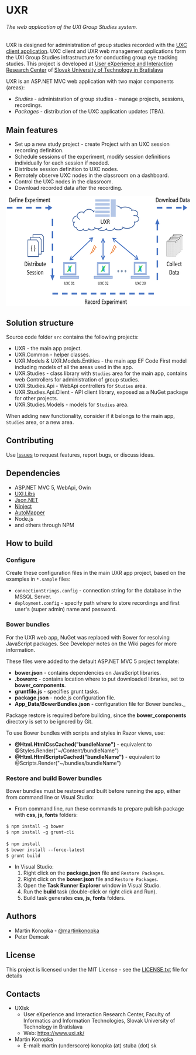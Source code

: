 # UXR

###### The web application of the UXI Group Studies system.

UXR is designed for administration of group studies recorded with the [UXC client application](https://github.com/uxifiit/UXC).
UXC client and UXR web management applications form the UXI Group Studies infrastructure for conducting group eye tracking studies. 
This project is developed at [User eXperience and Interaction Research Center](https://www.uxi.sk/) of [Slovak University of Technology in Bratislava](http://fiit.stuba.sk/)

UXR is an ASP.NET MVC web application with two major components (areas):
* *Studies* - administration of group studies - manage projects, sessions, recordings. 
* *Packages* - distribution of the UXC application updates (TBA).

## Main features

* Set up a new study project - create Project with an UXC session recording definition.
* Schedule sessions of the experiment, modify session definitions individually for each session if needed.
* Distribute session definition to UXC nodes.
* Remotely observe UXC nodes in the classroom on a dashboard.
* Control the UXC nodes in the classroom.
* Download recorded data after the recording.

<p><img src="docs/recording-remote.png" alt="Overview of remotely controlled session recording on UXC nodes from UXR" height="300" /></p>

## Solution structure

Source code folder `src` contains the following projects:

* UXR - the main app project.
* UXR.Common - helper classes.
* UXR.Models & UXR.Models.Entities - the main app EF Code First model including models of all the areas used in the app. 
* UXR.Studies - class library with `Studies` area for the main app, contains web Controllers for administration of group studies. 
* UXR.Studies.Api - WebApi controllers for `Studies` area.
* UXR.Studies.Api.Client - API client library, exposed as a NuGet package for other projects.
* UXR.Studies.Models - models for `Studies` area. 

When adding new functionality, consider if it belongs to the main app, `Studies` area, or a new area. 

## Contributing

Use [Issues](issues) to request features, report bugs, or discuss ideas.

## Dependencies

* ASP.NET MVC 5, WebApi, Owin
* [UXI.Libs](https://github.com/uxifiit/UXI.Libs)
* [Json.NET](https://github.com/JamesNK/Newtonsoft.Json)
* [Ninject](https://github.com/ninject/Ninject)
* [AutoMapper](https://github.com/AutoMapper/AutoMapper)
* Node.js
* and others through NPM 

## How to build


### Configure

Create these configuration files in the main UXR app project, based on the examples in `*.sample` files:
* `connectionStrings.config` - connection string for the database in the MSSQL Server.
* `deployment.config` - specify path where to store recordings and first user's (super admin) name and password.

### Bower bundles

For the UXR web app, NuGet was replaced with Bower for resolving JavaScript packages. See Developer notes on the Wiki pages for more information. 

These files were added to the default ASP.NET MVC 5 project template:
* **bower.json** - contains dependencies on JavaScript libraries.
* **.bowerrc** - contains location where to put downloaded libraries, set to **bower_components**.
* **gruntfile.js** - specifies grunt tasks.
* **package.json** - node.js configuration file.
* **App_Data/BowerBundles.json** - configuration file for Bower bundles._

Package restore is required before building, since the **bower_components** directory is set to be ignored by Git. 

To use Bower bundles with scripts and styles in Razor views, use:
* **@Html.HtmlCssCached("bundleName")** - equivalent to @Styles.Render("~/Content/bundleName")
* **@Html.HtmlScriptsCached("bundleName")** - equivalent to @Scripts.Render("~/bundles/bundleName")

### Restore and build Bower bundles

Bower bundles must be restored and built before running the app, either from command line or Visual Studio:

* From command line, run these commands to prepare publish package with **css, js, fonts** folders:

```
$ npm install -g bower
$ npm install -g grunt-cli

$ npm install
$ bower install --force-latest
$ grunt build
```

* In Visual Studio:
    1. Right click on the **package.json** file and `Restore Packages`.
    2. Right click on the **bower.json** file and `Restore Packages`.
    2. Open the **Task Runner Explorer** window in Visual Studio.
    2. Run the **build** task (double-click or right click and Run).
    3. Build task generates **css, js, fonts** folders. 


## Authors

* Martin Konopka - [@martinkonopka](https://github.com/martinkonopka)
* Peter Demcak  

## License

This project is licensed under the MIT License - see the [LICENSE.txt](LICENSE.txt) file for details

## Contacts

* UXIsk 
  * User eXperience and Interaction Research Center, Faculty of Informatics and Information Technologies, Slovak University of Technology in Bratislava
  * Web: https://www.uxi.sk/
* Martin Konopka
  * E-mail: martin (underscore) konopka (at) stuba (dot) sk



